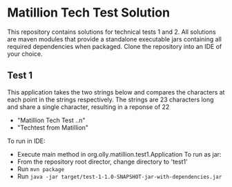 # Matillion Tech Test Solution

This repository contains solutions for technical tests 1 and 2. All solutions are maven modules that provide a standalone executable jars containing all required dependencies when packaged. Clone the repository into an IDE of your choice.

## Test 1

This application takes the two strings below and compares the characters at each point in the strings respectively. The strings are 23 characters long and share a single character, resulting in a reponse of 22

* "Matillion Tech Test ..n"
* "Techtest from Matillion"

To run in IDE:
* Execute main method in org.olly.matillion.test1.Application
To run as jar:
* From the repository root director, change directory to 'test1'
* Run ```mvn package```
* Run ```java -jar target/test-1-1.0-SNAPSHOT-jar-with-dependencies.jar```
